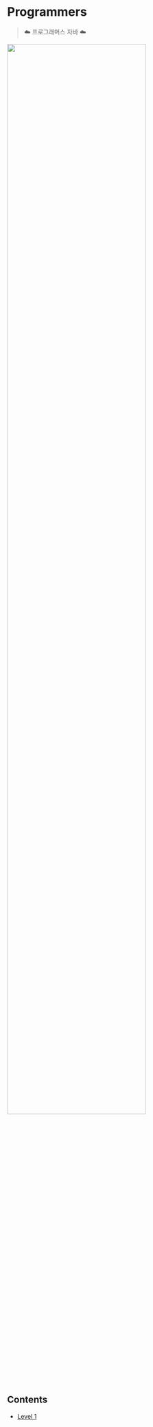 # Programmers

> :cloud: 프로그래머스 자바 :cloud:

<img src="https://s3.ap-northeast-2.amazonaws.com/grepp-cloudfront/programmers_imgs/design/logo.jpg" width="80%"> 

## Contents

- [Level 1](https://github.com/hy0ony/programmers/tree/main/src/level1)
